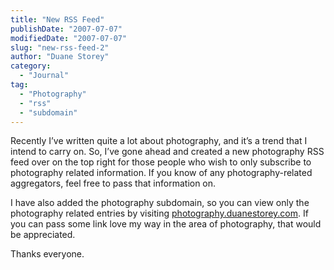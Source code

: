 ```yaml
---
title: "New RSS Feed"
publishDate: "2007-07-07"
modifiedDate: "2007-07-07"
slug: "new-rss-feed-2"
author: "Duane Storey"
category:
  - "Journal"
tag:
  - "Photography"
  - "rss"
  - "subdomain"
---
```


Recently I’ve written quite a lot about photography, and it’s a trend that I intend to carry on. So, I’ve gone ahead and created a new photography RSS feed over on the top right for those people who wish to only subscribe to photography related information. If you know of any photography-related aggregators, feel free to pass that information on.

I have also added the photography subdomain, so you can view only the photography related entries by visiting [photography.duanestorey.com](http://photography.duanestorey.com). If you can pass some link love my way in the area of photography, that would be appreciated.

Thanks everyone.